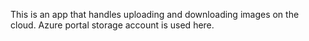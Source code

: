 This is an app that handles uploading and downloading images on the cloud.
Azure portal storage account is used here.
